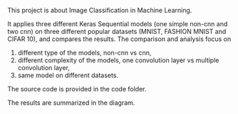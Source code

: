 This project is about Image Classification in Machine Learning. 

It applies three different Keras Sequential models (one simple non-cnn and two cnn) on 
three different popular datasets (MNIST, FASHION MNIST and CIFAR 10), and compares the results.
The comparison and analysis focus on  
1. different type of the models, non-cnn vs cnn,
2. different complexity of the models, one convolution layer vs multiple convolution layer,
3. same model on different datasets.

The source code is provided in the code folder.

The results are summarized in the diagram.
